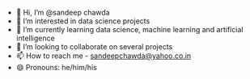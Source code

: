 - 👋 Hi, I’m @sandeep chawda
- 👀 I’m interested in data science projects
- 🌱 I’m currently learning data science, machine learning and artificial intelligence
- 💞️ I’m looking to collaborate on several projects
- 📫 How to reach me - sandeepchawda@yahoo.co.in
- 😄 Pronouns: he/him/his

<!---
sandeep-chawda/sandeep-chawda is a ✨ special ✨ repository because its `README.md` (this file) appears on your GitHub profile.
You can click the Preview link to take a look at your changes.
--->
